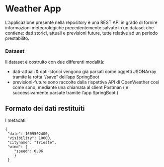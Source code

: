 
<h1 id="weather-app">Weather App</h1>
<p>L’applicazione presente nella repository è una REST API in grado di fornire informazioni meteorologiche precedentemente salvate in un dataset che contiene: dati storici, attuali e previsioni future, tutte relative ad un periodo prestabilito.</p>

### Dataset
Il dataset è costruito con due differenti modalità:

 - dati-attuali & dati-storici vengono già parsati come oggetti JSONArray tramite la rotta “/save” dell’app SpringBoot
 - previsioni-future sono raccolte dalla rispettiva  API di OpenWeather così come sono, mediante una chiamata al client Postman ( e successivamente parsate tramite l’app SpringBoot )

<h2 id="formato-dei-dati-restituiti">Formato dei dati restituiti</h2>
I metadati 
<pre><code>{
 "date": 1609502400,
 "visibility": 10000,
 "cityname": "Trieste",
 "wind": {
    "speed": 0.06
    }
 }
</code></pre>

<!--stackedit_data:
eyJoaXN0b3J5IjpbMTg1NjYwNTAxMiwtMTU1NzQ0MTcyNSwyMj
MzMjI0MiwxMzE0Nzk0MDAxXX0=
-->